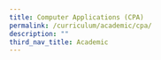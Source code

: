```yaml
---
title: Computer Applications (CPA)
permalink: /curriculum/academic/cpa/
description: ""
third_nav_title: Academic
---
```

